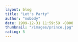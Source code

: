```yaml
---
layout: blog
title: "Let's Party"
author: "nobody"
date: 1999-12-31 11:59:59 -0800
thumbnail: "/images/prince.jpg"
rating: 5
---
```


